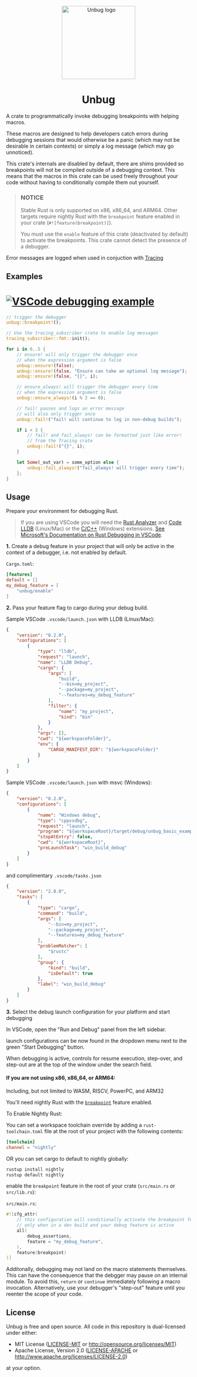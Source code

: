 <p align="center">
    <a target="_blank" href="https://docs.rs/unbug">
        <img src="https://raw.githubusercontent.com/greymattergames/unbug/main/assets/unbug.svg" width="200" alt="Unbug logo"/>
    </a>
</p>
<h1 align="center">Unbug</h1>

A crate to programmatically invoke debugging breakpoints with helping macros.

These macros are designed to help developers catch errors during debugging sessions that would otherwise be a panic (which may not be desirable in certain contexts) or simply a log message (which may go unnoticed).

This crate's internals are disabled by default, there are shims provided so breakpoints will not be compiled outside of a debugging context. This means that the macros in this crate can be used freely throughout your code without having to conditionally compile them out yourself.

> ### NOTICE
>
> Stable Rust is only supported on x86, x86_64, and ARM64. Other targets require nightly Rust with the `breakpoint` feature enabled in your crate (`#![feature(breakpoint)]`).
>
> You must use the `enable` feature of this crate (deactivated by default) to activate the breakpoints. This crate cannot detect the presence of a debugger.

Error messages are logged when used in conjuction with [Tracing](https://github.com/tokio-rs/tracing)

## Examples

# [![VSCode debugging example](https://raw.githubusercontent.com/greymattergames/unbug/master/assets/debug.png)](https://github.com/greymattergames/unbug/blob/master/examples/basic/src/main.rs)

```rust
// trigger the debugger
unbug::breakpoint!();

// Use the tracing_subscriber crate to enable log messages
tracing_subscriber::fmt::init();

for i in 0..5 {
    // ensure! will only trigger the debugger once
    // when the expression argument is false
    unbug::ensure!(false);
    unbug::ensure!(false, "Ensure can take an optional log message");
    unbug::ensure!(false, "{}", i);

    // ensure_always! will trigger the debugger every time
    // when the expression argument is false
    unbug::ensure_always!(i % 2 == 0);

    // fail! pauses and logs an error message
    // will also only trigger once
    unbug::fail!("fail! will continue to log in non-debug builds");

    if i < 3 {
        // fail! and fail_always! can be formatted just like error!
        // from the Tracing crate
        unbug::fail!("{}", i);
    }

    let Some(_out_var) = some_option else {
        unbug::fail_always!("fail_always! will trigger every time");
    };
}

```

## Usage

Prepare your environment for debugging Rust.
> If you are using VSCode you will need the [Rust Analyzer](https://marketplace.visualstudio.com/items?itemName=rust-lang.rust-analyzer) and [Code LLDB](https://marketplace.visualstudio.com/items?itemName=vadimcn.vscode-lldb)  (Linux/Mac) or the [C/C++](https://marketplace.visualstudio.com/items?itemName=ms-vscode.cpptools) (Windows) extensions. [See Microsoft's Documentation on Rust Debugging in VSCode](https://code.visualstudio.com/docs/languages/rust#_debugging).

__1.__ Create a debug feature in your project that will only be active in the context of a debugger, i.e. not enabled by default.

`Cargo.toml`:
```toml
[features]
default = []
my_debug_feature = [
    "unbug/enable"
]
```

__2.__ Pass your feature flag to cargo during your debug build.

Sample VSCode `.vscode/launch.json` with LLDB (Linux/Mac):
```json
{
    "version": "0.2.0",
    "configurations": [
        {
            "type": "lldb",
            "request": "launch",
            "name": "LLDB Debug",
            "cargo": {
                "args": [
                    "build",
                    "--bin=my_project",
                    "--package=my_project",
                    "--features=my_debug_feature"
                ],
                "filter": {
                    "name": "my_project",
                    "kind": "bin"
                }
            },
            "args": [],
            "cwd": "${workspaceFolder}",
            "env": {
                "CARGO_MANIFEST_DIR": "${workspaceFolder}"
            }
        }
    ]
}
```

Sample VSCode `.vscode/launch.json` with msvc (Windows):
```json
{
    "version": "0.2.0",
    "configurations": [
		{
            "name": "Windows debug",
            "type": "cppvsdbg",
            "request": "launch",
            "program": "${workspaceRoot}/target/debug/unbug_basic_example.exe",
            "stopAtEntry": false,
            "cwd": "${workspaceRoot}",
            "preLaunchTask": "win_build_debug"
        }
    ]
}
```

and complimentary `.vscode/tasks.json`
```json
{
	"version": "2.0.0",
	"tasks": [
		{
			"type": "cargo",
			"command": "build",
			"args": [
				"--bin=my_project",
				"--package=my_project",
				"--features=my_debug_feature"
			],
			"problemMatcher": [
				"$rustc"
			],
			"group": {
				"kind": "build",
				"isDefault": true
			},
			"label": "win_build_debug"
		}
	]
}
```

__3.__ Select the debug launch configuration for your platform and start debugging

In VSCode, open the "Run and Debug" panel from the left sidebar.

launch configurations can be now found in the dropdown menu next to the green "Start Debugging" button.

When debugging is active, controls for resume execution, step-over, and step-out are at the top of the window under the search field.


#### If you are not using x86, x86_64, or ARM64:
Including, but not limited to WASM, RISCV, PowerPC, and ARM32

You'll need nightly Rust with the [`breakpoint`](https://doc.rust-lang.org/core/arch/fn.breakpoint.html) feature enabled.

To Enable Nightly Rust:

You can set a workspace toolchain override by adding a `rust-toolchain.toml` file at the root of your project with the following contents:
```toml
[toolchain]
channel = "nightly"
```

OR you can set cargo to default to nightly globally:
```bash
rustup install nightly
rustup default nightly
```

enable the `breakpoint` feature in the root of your crate (`src/main.rs` or `src/lib.rs`):

`src/main.rs`:
```rust
#![cfg_attr(
    // this configuration will conditionally activate the breakpoint feature
    // only when in a dev build and your debug feature is active
    all(
        debug_assertions,
        feature = "my_debug_feature",
    ),
    feature(breakpoint)
)]
```


Additonally, debugging may not land on the macro statements themselves. This can have the consequence that the debgger may pause on an internal module. To avoid this, `return` or `continue` immediately following a macro invocation. Alternatively, use your debugger's "step-out" feature until you reenter the scope of your code.

## License

Unbug is free and open source. All code in this repository is dual-licensed under either:

- MIT License ([LICENSE-MIT](/LICENSE-MIT) or <http://opensource.org/licenses/MIT>)
- Apache License, Version 2.0 ([LICENSE-APACHE](/LICENSE-APACHE) or <http://www.apache.org/licenses/LICENSE-2.0>)

at your option.
